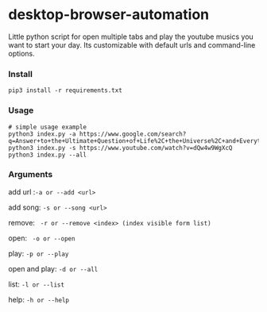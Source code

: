 # desktop-browser-automation

Little python script for open multiple tabs and play the youtube musics you want to start your day. Its customizable with default urls and command-line options.

### Install

```
pip3 install -r requirements.txt
```

### Usage

```
# simple usage example
python3 index.py -a https://www.google.com/search?q=Answer+to+the+Ultimate+Question+of+Life%2C+the+Universe%2C+and+Everything
python3 index.py -s https://www.youtube.com/watch?v=dQw4w9WgXcQ
python3 index.py --all
```

### Arguments

add url :`-a or --add <url>`

add song: `-s or --song <url>`

remove: ` -r or --remove <index> (index visible form list)`

open: ` -o or --open`

play: `-p or --play`

open and play: `-d or --all`

list: `-l or --list`

help: `-h or --help`
